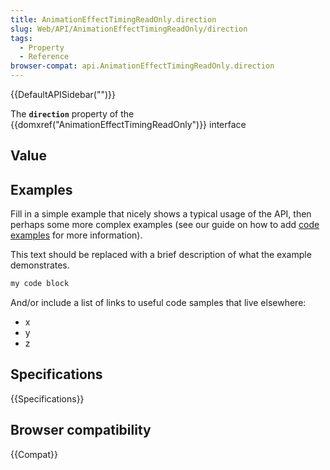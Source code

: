 ```yaml
---
title: AnimationEffectTimingReadOnly.direction
slug: Web/API/AnimationEffectTimingReadOnly/direction
tags:
  - Property
  - Reference
browser-compat: api.AnimationEffectTimingReadOnly.direction
---
```

{{DefaultAPISidebar("")}}

The **`direction`** property of the {{domxref("AnimationEffectTimingReadOnly")}} interface 

## Value



## Examples

Fill in a simple example that nicely shows a typical usage of the API, then perhaps some more complex examples (see our guide on how to add [code examples](/en-US/docs/MDN/Contribute/Structures/Code_examples) for more information).

This text should be replaced with a brief description of what the example demonstrates.

```js
my code block
```

And/or include a list of links to useful code samples that live elsewhere:

*   x
*   y
*   z

## Specifications

{{Specifications}}

## Browser compatibility

{{Compat}}


